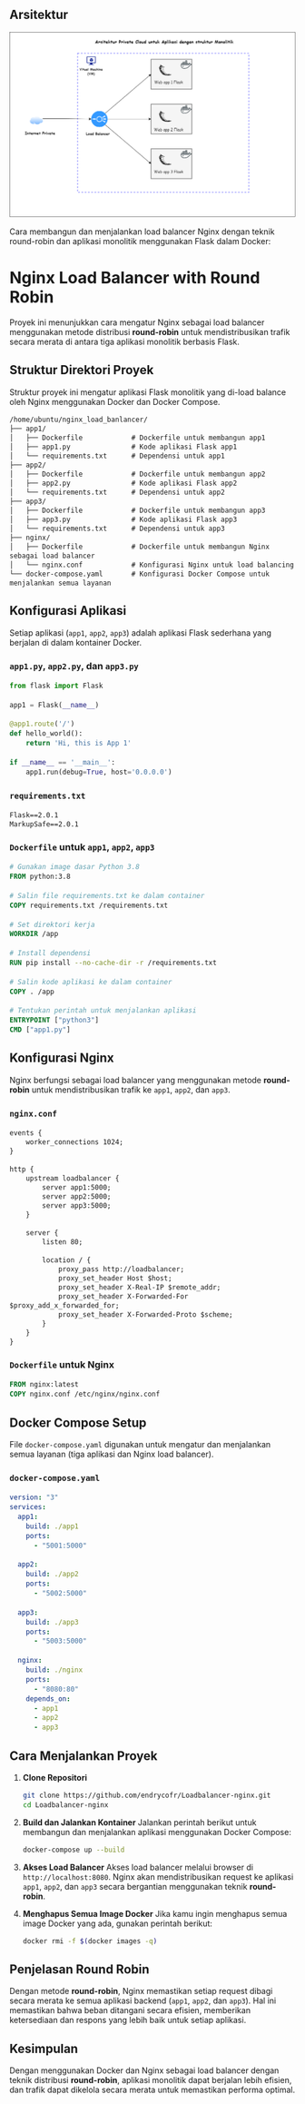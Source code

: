 ## Arsitektur 

![Architecture Diagram](images/arsitektur.drawio.png)

Cara membangun dan menjalankan load balancer Nginx dengan teknik round-robin dan aplikasi monolitik menggunakan Flask dalam Docker:


# Nginx Load Balancer with Round Robin

Proyek ini menunjukkan cara mengatur Nginx sebagai load balancer menggunakan metode distribusi **round-robin** untuk mendistribusikan trafik secara merata di antara tiga aplikasi monolitik berbasis Flask.

## Struktur Direktori Proyek

Struktur proyek ini mengatur aplikasi Flask monolitik yang di-load balance oleh Nginx menggunakan Docker dan Docker Compose.

```
/home/ubuntu/nginx_load_banlancer/
├── app1/
│   ├── Dockerfile            # Dockerfile untuk membangun app1
│   ├── app1.py               # Kode aplikasi Flask app1
│   └── requirements.txt      # Dependensi untuk app1
├── app2/
│   ├── Dockerfile            # Dockerfile untuk membangun app2
│   ├── app2.py               # Kode aplikasi Flask app2
│   └── requirements.txt      # Dependensi untuk app2
├── app3/
│   ├── Dockerfile            # Dockerfile untuk membangun app3
│   ├── app3.py               # Kode aplikasi Flask app3
│   └── requirements.txt      # Dependensi untuk app3
├── nginx/
│   ├── Dockerfile            # Dockerfile untuk membangun Nginx sebagai load balancer
│   └── nginx.conf            # Konfigurasi Nginx untuk load balancing
└── docker-compose.yaml       # Konfigurasi Docker Compose untuk menjalankan semua layanan
```

## Konfigurasi Aplikasi

Setiap aplikasi (`app1`, `app2`, `app3`) adalah aplikasi Flask sederhana yang berjalan di dalam kontainer Docker.

### `app1.py`, `app2.py`, dan `app3.py`
```python
from flask import Flask

app1 = Flask(__name__)

@app1.route('/')
def hello_world():
    return 'Hi, this is App 1'

if __name__ == '__main__':
    app1.run(debug=True, host='0.0.0.0')
````

### `requirements.txt`

```plaintext
Flask==2.0.1
MarkupSafe==2.0.1
```

### `Dockerfile` untuk `app1`, `app2`, `app3`

```dockerfile
# Gunakan image dasar Python 3.8
FROM python:3.8

# Salin file requirements.txt ke dalam container
COPY requirements.txt /requirements.txt

# Set direktori kerja
WORKDIR /app

# Install dependensi
RUN pip install --no-cache-dir -r /requirements.txt

# Salin kode aplikasi ke dalam container
COPY . /app

# Tentukan perintah untuk menjalankan aplikasi
ENTRYPOINT ["python3"]
CMD ["app1.py"]
```

## Konfigurasi Nginx

Nginx berfungsi sebagai load balancer yang menggunakan metode **round-robin** untuk mendistribusikan trafik ke `app1`, `app2`, dan `app3`.

### `nginx.conf`

```nginx
events {
    worker_connections 1024;
}

http {
    upstream loadbalancer {
        server app1:5000;
        server app2:5000;
        server app3:5000;
    }

    server {
        listen 80;

        location / {
            proxy_pass http://loadbalancer;
            proxy_set_header Host $host;
            proxy_set_header X-Real-IP $remote_addr;
            proxy_set_header X-Forwarded-For $proxy_add_x_forwarded_for;
            proxy_set_header X-Forwarded-Proto $scheme;
        }
    }
}
```

### `Dockerfile` untuk Nginx

```dockerfile
FROM nginx:latest
COPY nginx.conf /etc/nginx/nginx.conf
```

## Docker Compose Setup

File `docker-compose.yaml` digunakan untuk mengatur dan menjalankan semua layanan (tiga aplikasi dan Nginx load balancer).

### `docker-compose.yaml`

```yaml
version: "3"
services:
  app1:
    build: ./app1
    ports:
      - "5001:5000"

  app2:
    build: ./app2
    ports:
      - "5002:5000"

  app3:
    build: ./app3
    ports:
      - "5003:5000"

  nginx:
    build: ./nginx
    ports:
      - "8080:80"
    depends_on:
      - app1
      - app2
      - app3
```

## Cara Menjalankan Proyek

1. **Clone Repositori**

   ```bash
   git clone https://github.com/endrycofr/Loadbalancer-nginx.git
   cd Loadbalancer-nginx
   ```

2. **Build dan Jalankan Kontainer**
   Jalankan perintah berikut untuk membangun dan menjalankan aplikasi menggunakan Docker Compose:

   ```bash
   docker-compose up --build
   ```

3. **Akses Load Balancer**
   Akses load balancer melalui browser di `http://localhost:8080`. Nginx akan mendistribusikan request ke aplikasi `app1`, `app2`, dan `app3` secara bergantian menggunakan teknik **round-robin**.

4. **Menghapus Semua Image Docker**
   Jika kamu ingin menghapus semua image Docker yang ada, gunakan perintah berikut:
   ```bash
   docker rmi -f $(docker images -q)
   ```

## Penjelasan Round Robin

Dengan metode **round-robin**, Nginx memastikan setiap request dibagi secara merata ke semua aplikasi backend (`app1`, `app2`, dan `app3`). Hal ini memastikan bahwa beban ditangani secara efisien, memberikan ketersediaan dan respons yang lebih baik untuk setiap aplikasi.

## Kesimpulan

Dengan menggunakan Docker dan Nginx sebagai load balancer dengan teknik distribusi **round-robin**, aplikasi monolitik dapat berjalan lebih efisien, dan trafik dapat dikelola secara merata untuk memastikan performa optimal.


